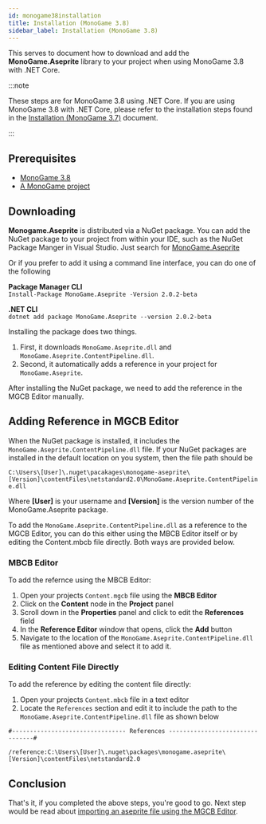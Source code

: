 ```yaml
---
id: monogame38installation
title: Installation (MonoGame 3.8)
sidebar_label: Installation (MonoGame 3.8)
---
```


This serves to document how to download and add the **MonoGame.Aseprite** library to your project when using MonoGame 3.8 with .NET Core.  

:::note

These steps are for MonoGame 3.8 using .NET Core.  If you are using MonoGame 3.8 with .NET Core, please refer to the installation steps found in the [Installation (MonoGame 3.7)](monogame37installation) document.

:::

## Prerequisites
* [MonoGame 3.8](https://www.monogame.net/downloads/)
* [A MonoGame project](https://docs.monogame.net/articles/getting_started/2_creating_a_new_project_vs.html)


## Downloading
**Monogame.Aseprite** is distributed via a NuGet package.  You can add the NuGet package to your project from within your IDE, such as the NuGet Package Manger in Visual Studio.  Just search for [MonoGame.Aseprite](https://www.nuget.org/packages/MonoGame.Aseprite/)

Or if you prefer to add it using a command line interface, you can do one of the following

**Package Manager CLI**  
```Install-Package MonoGame.Aseprite -Version 2.0.2-beta```

**.NET CLI**  
```dotnet add package MonoGame.Aseprite --version 2.0.2-beta```

Installing the package does two things.

1. First, it downloads `MonoGame.Aseprite.dll` and `MonoGame.Aseprite.ContentPipeline.dll`.  
2. Second, it automatically adds a reference in your project for `MonoGame.Aseprite`.

After installing the NuGet package, we need to add the reference in the MGCB Editor manually.

## Adding Reference in MGCB Editor
When the NuGet package is installed, it includes the `MonoGame.Aseprite.ContentPipeline.dll` file. If your NuGet packages are installed in the default location on you system, then the file path should be 

```C:\Users\[User]\.nuget\pacakages\monogame-aseprite\[Version]\contentFiles\netstandard2.0\MonoGame.Aseprite.ContentPipeline.dll```

Where **[User]** is your username and **[Version]** is the version number of the MonoGame.Aseprite package.

To add the `MonoGame.Aseprite.ContentPipeline.dll` as a reference to the MGCB Editor, you can do this either using the MBCB Editor itself or by editing the Content.mbcb file directly.  Both ways are provided below.

### MBCB Editor
To add the refernce using the MBCB Editor:

1. Open your projects `Content.mgcb` file using the **MBCB Editor**
2. Click on the **Content** node in the **Project** panel
3. Scroll down in the **Properties** panel and click to edit the **References** field
4. In the **Reference Editor** window that opens, click the **Add** button
5. Navigate to the location of the `MonoGame.Aseprite.ContentPipeline.dll` file as mentioned above and select it to add it.

### Editing Content File Directly
To add the reference by editing the content file directly:

1. Open your projects `Content.mbcb` file in a text editor
2. Locate the `References` section and edit it to include the path to the `MonoGame.Aseprite.ContentPipeline.dll` file as shown below

```
#-------------------------------- References --------------------------------#

/reference:C:\Users\[User]\.nuget\packages\monogame.aseprite\[Version]\contentFiles\netstandard2.0
```

## Conclusion
That's it, if you completed the above steps, you're good to go. Next step would be read about [importing an aseprite file using the MGCB Editor](importing-aseprite-file).
